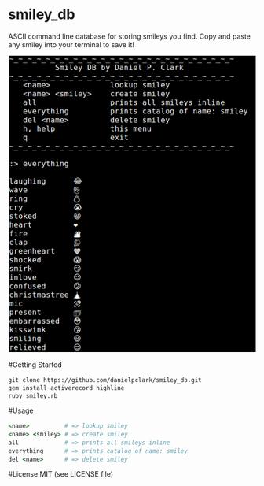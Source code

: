 # smiley_db
ASCII command line database for storing smileys you find.  Copy and paste any smiley into your terminal to save it!

![alt text](https://github.com/danielpclark/smiley_db/blob/master/example.png "CLI example")

#Getting Started

```
git clone https://github.com/danielpclark/smiley_db.git
gem install activerecord highline
ruby smiley.rb
```

#Usage

```ruby
<name>          # => lookup smiley
<name> <smiley> # => create smiley
all             # => prints all smileys inline
everything      # => prints catalog of name: smiley
del <name>      # => delete smiley
```

#License
MIT (see LICENSE file)
